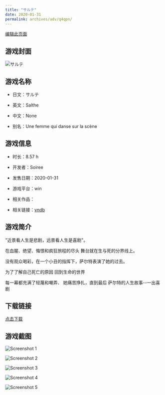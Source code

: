 ```yaml
---
title: "サルテ"
date: 2020-01-31
permalink: archives/adv/q4qpn/
---
```

[编辑此页面](https://github.com/ACG-3/ADV3-source/blob/main/source/_posts/%E3%82%B5%E3%83%AB%E3%83%86.md)

## 游戏封面

![サルテ](https://pan.timero.xyz/d/onedrive/img_lib_001/%E3%82%B5%E3%83%AB%E3%83%86_cover.avif)


## 游戏名称

- 日文：サルテ
- 英文：Salthe
- 中文：None

- 别名：Une femme qui danse sur la scène


## 游戏信息

- 时长：8.57 h
- 开发者：Soiree
- 发售日期：2020-01-31
- 游戏平台：win
- 相关作品：

- 相关链接：[vndb](https://vndb.org/v26999)


## 游戏简介

"近景看人生是悲剧，远景看人生是喜剧"。

在血腥、绝望、悔恨和疯狂旅程的尽头
舞台就在生与死的分界线上。

没有观众喝彩，在一个小丑的指挥下，萨尔特表演了她的过去。

为了了解自己死亡的原因
回到生命的世界

每一幕都充满了轻蔑和嘲弄、
她痛苦挣扎，直到最后
萨尔特的人生故事--一出喜剧




## 下载链接

[点击下载](https://pan.timero.xyz/onedrive/adv_lib_001/%E3%82%B5%E3%83%AB%E3%83%86)


## 游戏截图


![Screenshot 1](https://pan.timero.xyz/d/onedrive/img_lib_001/%E3%82%B5%E3%83%AB%E3%83%86_Screenshot_1.avif)

![Screenshot 2](https://pan.timero.xyz/d/onedrive/img_lib_001/%E3%82%B5%E3%83%AB%E3%83%86_Screenshot_2.avif)

![Screenshot 3](https://pan.timero.xyz/d/onedrive/img_lib_001/%E3%82%B5%E3%83%AB%E3%83%86_Screenshot_3.avif)

![Screenshot 4](https://pan.timero.xyz/d/onedrive/img_lib_001/%E3%82%B5%E3%83%AB%E3%83%86_Screenshot_4.avif)

![Screenshot 5](https://pan.timero.xyz/d/onedrive/img_lib_001/%E3%82%B5%E3%83%AB%E3%83%86_Screenshot_5.avif)

